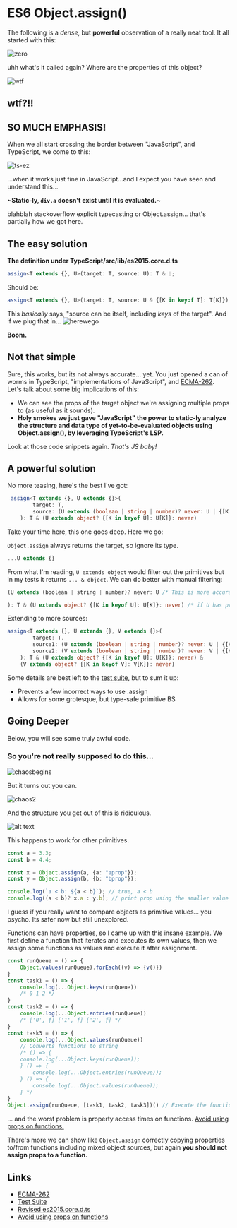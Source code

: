 # ES6 Object.assign()

The following is a *dense*, but **powerful** observation of a really neat tool. It all started with this:

![zero](0.png)

uhh what's it called again? Where are the properties of this object?

![wtf](1.png)

## **wtf?!!**  

## **SO MUCH EMPHASIS!**  

When we all start crossing the border between "JavaScript", and TypeScript, we come to this:

![ts-ez](3.png)

...when it works just fine in JavaScript...and I expect you have seen and understand this...

**~Static-ly, `div.a` doesn't exist until it is evaluated.~**

blahblah stackoverflow explicit typecasting or Object.assign... that's partially how we got here.

## The easy solution

**The definition under TypeScript/src/lib/es2015.core.d.ts**

```ts
assign<T extends {}, U>(target: T, source: U): T & U;
```

Should be:

```ts
assign<T extends {}, U>(target: T, source: U & {[K in keyof T]: T[K]}): T & U;
```

This *basically* says, "source can be itself, including *keys* of the target". And if we plug that in...
![herewego](2.png)

**Boom.**

## Not that simple

Sure, this works, but its not always accurate... yet. You just opened a can of worms in TypeScript, "implementations of JavaScript", and [ECMA-262](https://262.ecma-international.org/6.0/#sec-object.assign). Let's talk about some big implications of this:

- We can see the props of the target object we're assigning multiple props to (as useful as it sounds).
- **Holy smokes we just gave "JavaScript" the power to static-ly analyze the structure and data type of yet-to-be-evaluated objects using Object.assign(), by leveraging TypeScript's LSP.**

Look at those code snippets again. *That's JS baby!*

## A powerful solution

No more teasing, here's the best I've got:

```ts
 assign<T extends {}, U extends {}>(
        target: T,
        source: (U extends (boolean | string | number)? never: U | {[K in keyof T]: T[K]}),
    ): T & (U extends object? {[K in keyof U]: U[K]}: never)
```

Take your time here, this one goes deep. Here we go:

`Object.assign` always returns the target, so ignore its type. 

```ts
...U extends {}
```

From what I'm reading, `U extends object` would filter out the primitives but in my tests it returns `... & object`. We can do better with manual filtering:

```ts
(U extends (boolean | string | number)? never: U /* This is more accurate, assigning an object without properties like primitives would result in nothing being assigned. */
```



```ts
): T & (U extends object? {[K in keyof U]: U[K]}: never) /* if U has props, return an intersection of those props. Also prevents intersections of source functions with the target. Only the target can be callable, and it can't be re-assigned with Object.assign(). */
```

Extending to more sources:

```ts
assign<T extends {}, U extends {}, V extends {}>(
        target: T,
        source1: (U extends (boolean | string | number)? never: U | {[K in keyof T]: T[K]}),
        source2: (V extends (boolean | string | number)? never: V | {[K in keyof T]: T[K]}),
    ): T & (U extends object? {[K in keyof U]: U[K]}: never) & 
    (V extends object? {[K in keyof V]: V[K]}: never)
```

Some details are best left to the [test suite](objectAssignPrimitives.ts), but to sum it up:

- Prevents a few incorrect ways to use .assign
- Allows for some grotesque, but type-safe primitive BS

## Going Deeper

Below, you will see some truly awful code.

### So you're not really supposed to do this...

![chaosbegins](image.png)

But it turns out you can.

![chaos2](image-1.png)

And the structure you get out of this is ridiculous.

![alt text](image-2.png)

This happens to work for other primitives.

```ts
const a = 3.3;
const b = 4.4;

const x = Object.assign(a, {a: "aprop"});
const y = Object.assign(b, {b: "bprop"});

console.log(`a < b: ${a < b}`); // true, a < b
console.log((a < b)? x.a : y.b); // print prop using the smaller value
```

I guess if you really want to compare objects as primitive values... you psycho. Its safer now but still unexplored.

Functions can have properties, so I came up with this insane example. We first define a function that iterates and executes its own values, then we assign some functions as values and execute it after assignment.

```ts
const runQueue = () => {
    Object.values(runQueue).forEach((v) => {v()})
}
const task1 = () => {
    console.log(...Object.keys(runQueue))
    /* 0 1 2 */
}
const task2 = () => {
    console.log(...Object.entries(runQueue))
    /* ['0', ƒ] ['1', ƒ] ['2', ƒ] */
}
const task3 = () => {
    console.log(...Object.values(runQueue))
    // Converts functions to string
    /* () => {
    console.log(...Object.keys(runQueue));
    } () => {
        console.log(...Object.entries(runQueue));
    } () => {
        console.log(...Object.values(runQueue));
    } */
}
Object.assign(runQueue, [task1, task2, task3])() // Execute the function returned by Object.assign()
```

... and the worst problem is property access times on functions. [Avoid using props on functions.](https://gist.github.com/lord-xld3/2521a868e48d9a79270ef972054ed12b)

There's more we can show like `Object.assign` correctly copying properties to/from functions including mixed object sources, but again **you should not assign props to a function.**

## Links

- [ECMA-262](https://262.ecma-international.org/6.0/#sec-object.assign)
- [Test Suite](/objectAssignPrimitives.ts)
- [Revised es2015.core.d.ts](/es2015.core.d.ts)
- [Avoid using props on functions](https://gist.github.com/lord-xld3/2521a868e48d9a79270ef972054ed12b)